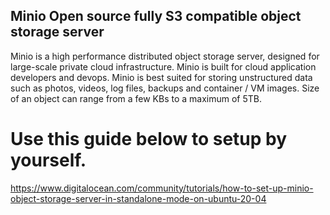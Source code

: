 ##  Minio Open source fully S3 compatible object storage server

Minio is a high performance distributed object storage server, designed for large-scale private cloud infrastructure. Minio is built for cloud application developers and devops. Minio is best suited for storing unstructured data such as photos, videos, log files, backups and container / VM images. Size of an object can range from a few KBs to a maximum of 5TB.

# Use this guide below to setup by yourself.
https://www.digitalocean.com/community/tutorials/how-to-set-up-minio-object-storage-server-in-standalone-mode-on-ubuntu-20-04


